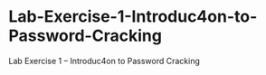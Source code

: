 # Lab-Exercise-1-Introduc4on-to-Password-Cracking
Lab Exercise 1 – Introduc4on to Password Cracking
